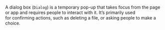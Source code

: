 A dialog box (`Dialog`) is a temporary pop-up that takes focus from the page or app and requires people to interact with it. It’s primarily used for confirming actions, such as deleting a file, or asking people to make a choice.
